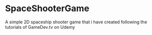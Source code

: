 # SpaceShooterGame
A simple 2D spaceship shooter game that i have created following the tutorials of GameDev.tv on Udemy

